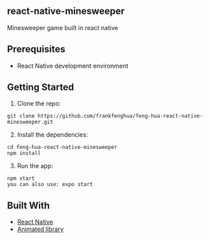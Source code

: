 ## react-native-minesweeper

Minesweeper game built in react native

## Prerequisites

-   React Native development environment

## Getting Started

1.  Clone the repo:

```
git clone https://github.com/frankfenghua/feng-hua-react-native-minesweeper.git
```

2.  Install the dependencies:

```
cd feng-hua-react-native-minesweeper
npm install
```

3.  Run the app:

```
npm start
you can also use: expo start
```

## Built With

-   [React Native](https://facebook.github.io/react-native/)
-   [Animated library](https://facebook.github.io/react-native/docs/animated.html)


